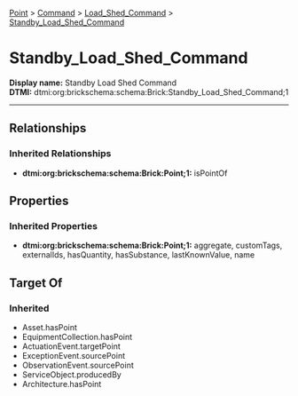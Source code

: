 [Point](../../../Point.md) > [Command](../../Command.md) > [Load_Shed_Command](../Load_Shed_Command.md) > [Standby_Load_Shed_Command](.)
# Standby_Load_Shed_Command

**Display name:** Standby Load Shed Command<br />
**DTMI:** dtmi:org:brickschema:schema:Brick:Standby_Load_Shed_Command;1

---
## Relationships
### Inherited Relationships
* **dtmi:org:brickschema:schema:Brick:Point;1:** isPointOf
## Properties
### Inherited Properties
* **dtmi:org:brickschema:schema:Brick:Point;1:** aggregate, customTags, externalIds, hasQuantity, hasSubstance, lastKnownValue, name
## Target Of
### Inherited
* Asset.hasPoint
* EquipmentCollection.hasPoint
* ActuationEvent.targetPoint
* ExceptionEvent.sourcePoint
* ObservationEvent.sourcePoint
* ServiceObject.producedBy
* Architecture.hasPoint
